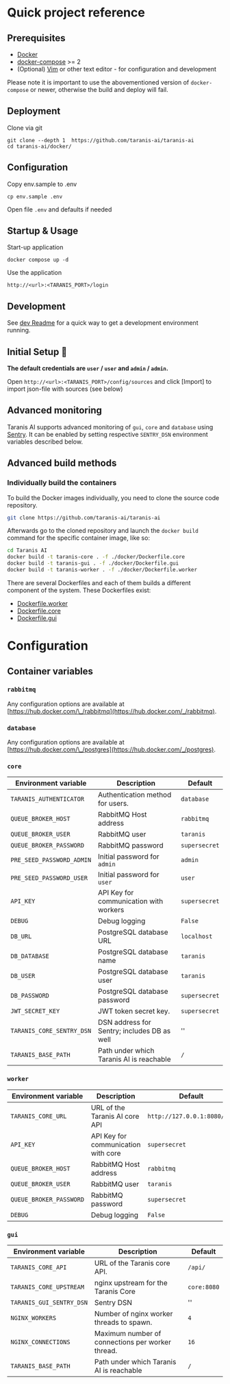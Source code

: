 # Quick project reference

## Prerequisites

- [Docker](https://docs.docker.com/engine/install/)
- [docker-compose](https://docs.docker.com/compose/install/) >= 2
- (Optional) [Vim](https://www.vim.org/) or other text editor - for configuration and development

Please note it is important to use the abovementioned version of
`docker-compose` or newer, otherwise the build and deploy will fail.

## Deployment

Clone via git

```
git clone --depth 1  https://github.com/taranis-ai/taranis-ai
cd taranis-ai/docker/
```

## Configuration

Copy env.sample to .env

```
cp env.sample .env
```

Open file `.env` and defaults if needed

## Startup & Usage

Start-up application

```
docker compose up -d
```

Use the application

```
http://<url>:<TARANIS_PORT>/login
```

## Development

See [dev Readme](/dev/README.md) for a quick way to get a development environment running.

## Initial Setup 👤

**The default credentials are `user` / `user` and `admin` / `admin`.**

Open `http://<url>:<TARANIS_PORT>/config/sources` and click [Import] to import json-file with sources (see below)

## Advanced monitoring

Taranis AI supports advanced monitoring of `gui`, `core` and `database` using [Sentry](https://docs.sentry.io/). It can be enabled by setting respective `SENTRY_DSN` environment variables described below.

## Advanced build methods

### Individually build the containers

To build the Docker images individually, you need to clone the source code repository.

```bash
git clone https://github.com/taranis-ai/taranis-ai
```

Afterwards go to the cloned repository and launch the `docker build` command for the specific container image, like so:

```bash
cd Taranis AI
docker build -t taranis-core . -f ./docker/Dockerfile.core
docker build -t taranis-gui . -f ./docker/Dockerfile.gui
docker build -t taranis-worker . -f ./docker/Dockerfile.worker
```

There are several Dockerfiles and each of them builds a different component of the system. These Dockerfiles exist:

- [Dockerfile.worker](Dockerfile.worker)
- [Dockerfile.core](Dockerfile.core)
- [Dockerfile.gui](Dockerfile.gui)

# Configuration

## Container variables

### `rabbitmq`

Any configuration options are available at [https://hub.docker.com/\_/rabbitmq](https://hub.docker.com/_/rabbitmq).

### `database`

Any configuration options are available at [https://hub.docker.com/\_/postgres](https://hub.docker.com/_/postgres).

### `core`

| Environment variable          | Description                                | Default       |
| ----------------------------- | ------------------------------------------ | ------------- |
| `TARANIS_AUTHENTICATOR`       | Authentication method for users.           | `database`    |
| `QUEUE_BROKER_HOST`           | RabbitMQ Host address                      | `rabbitmq`    |
| `QUEUE_BROKER_USER`           | RabbitMQ user                              | `taranis`     |
| `QUEUE_BROKER_PASSWORD`       | RabbitMQ password                          | `supersecret` |
| `PRE_SEED_PASSWORD_ADMIN`     | Initial password for `admin`               | `admin`       |
| `PRE_SEED_PASSWORD_USER`      | Initial password for `user`                | `user`        |
| `API_KEY`                     | API Key for communication with workers     | `supersecret` |
| `DEBUG`                       | Debug logging                              | `False`       |
| `DB_URL`                      | PostgreSQL database URL                    | `localhost`   |
| `DB_DATABASE`                 | PostgreSQL database name                   | `taranis`     |
| `DB_USER`                     | PostgreSQL database user                   | `taranis`     |
| `DB_PASSWORD`                 | PostgreSQL database password               | `supersecret` |
| `JWT_SECRET_KEY`              | JWT token secret key.                      | `supersecret` |
| `TARANIS_CORE_SENTRY_DSN`     | DSN address for Sentry; includes DB as well| ''            |
| `TARANIS_BASE_PATH`           | Path under which Taranis AI is reachable   | `/`           |

### `worker`

| Environment variable    | Description                         | Default                     |
| ----------------------- | ----------------------------------- | --------------------------- |
| `TARANIS_CORE_URL`      | URL of the Taranis AI core API      | `http://127.0.0.1:8080/api` |
| `API_KEY`               | API Key for communication with core | `supersecret`               |
| `QUEUE_BROKER_HOST`     | RabbitMQ Host address               | `rabbitmq`                  |
| `QUEUE_BROKER_USER`     | RabbitMQ user                       | `taranis`                   |
| `QUEUE_BROKER_PASSWORD` | RabbitMQ password                   | `supersecret`               |
| `DEBUG`                 | Debug logging                       | `False`                     |

### `gui`

| Environment variable     | Description                                       | Default      |
| ------------------------ | ------------------------------------------------- | ------------ |
| `TARANIS_CORE_API`       | URL of the Taranis core API.                      | `/api/`      |
| `TARANIS_CORE_UPSTREAM`  | nginx upstream for the Taranis Core               | `core:8080`  |
| `TARANIS_GUI_SENTRY_DSN` | Sentry DSN                                        | ''           |
| `NGINX_WORKERS`          | Number of nginx worker threads to spawn.          | `4`          |
| `NGINX_CONNECTIONS`      | Maximum number of connections per worker thread.  | `16`         |
| `TARANIS_BASE_PATH`      | Path under which Taranis AI is reachable          | `/`          |
